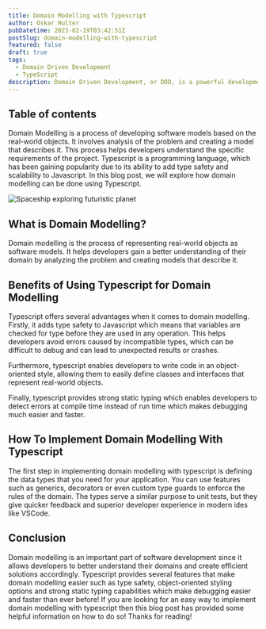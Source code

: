 ```yaml
---
title: Domain Modelling with Typescript
author: Oskar Hulter
pubDatetime: 2023-02-19T03:42:51Z
postSlug: domain-modelling-with-typescript
featured: false
draft: true
tags:
  - Domain Driven Development
  - TypeScript
description: Domain Driven Development, or DDD, is a powerful development tool for complex systems. It simplifies the process of developing applications by focusing on the business rules that drive the system. In this blog post, we’ll explore what DDD is, how it works, and why it can be so helpful for developers.
---
```


## Table of contents

Domain Modelling is a process of developing software models based on the real-world objects. It involves analysis of the problem and creating a model that describes it. This process helps developers understand the specific requirements of the project. Typescript is a programming language, which has been gaining popularity due to its ability to add type safety and scalability to Javascript. In this blog post, we will explore how domain modelling can be done using Typescript.

![Spaceship exploring futuristic planet](https://res.cloudinary.com/dduqjmlr5/image/upload/v1677006718/spaceship-exploring-futuristic-city_topwip.png)

## What is Domain Modelling?

Domain modelling is the process of representing real-world objects as software models. It helps developers gain a better understanding of their domain by analyzing the problem and creating models that describe it.

## Benefits of Using Typescript for Domain Modelling

Typescript offers several advantages when it comes to domain modelling. Firstly, it adds type safety to Javascript which means that variables are checked for type before they are used in any operation. This helps developers avoid errors caused by incompatible types, which can be difficult to debug and can lead to unexpected results or crashes.

Furthermore, typescript enables developers to write code in an object-oriented style, allowing them to easily define classes and interfaces that represent real-world objects.

Finally, typescript provides strong static typing which enables developers to detect errors at compile time instead of run time which makes debugging much easier and faster.

## How To Implement Domain Modelling With Typescript

The first step in implementing domain modelling with typescript is defining the data types that you need for your application. You can use features such as generics, decorators or even custom type guards to enforce the rules of the domain. The types serve a similar purpose to unit tests, but they give quicker feedback and superior developer experience in modern ides like VSCode.

## Conclusion

Domain modelling is an important part of software development since it allows developers to better understand their domains and create efficient solutions accordingly. Typescript provides several features that make domain modelling easier such as type safety, object-oriented styling options and strong static typing capabilities which make debugging easier and faster than ever before! If you are looking for an easy way to implement domain modelling with typescript then this blog post has provided some helpful information on how to do so! Thanks for reading!
